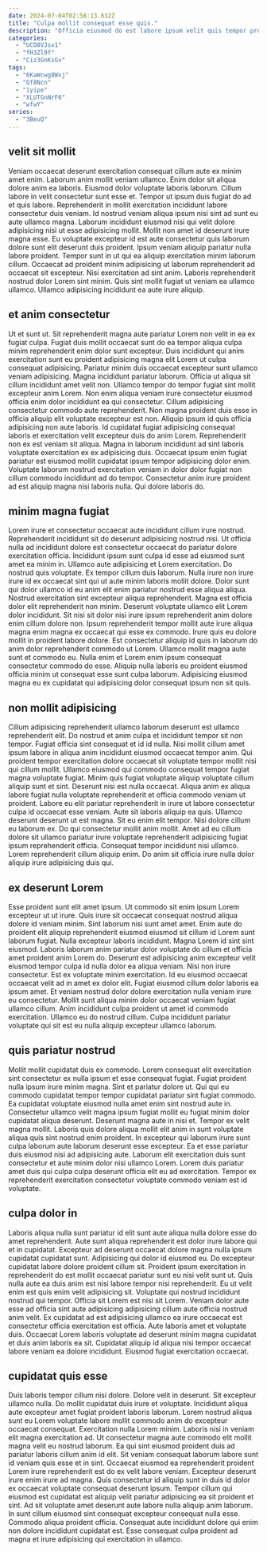 ```yaml
---
date: 2024-07-04T02:58:13.632Z
title: "Culpa mollit consequat esse quis."
description: "Officia eiusmod do est labore ipsum velit quis tempor proident velit sunt ea. Duis aliqua aute laborum enim ipsum."
categories:
  - "UCO8VJsx1"
  - "fH3Zl9f"
  - "Ciz3GnKsGv"
tags:
  - "6KaWcwg8Wxj"
  - "Qf8Ncn"
  - "1yipe"
  - "XLUTGnNrF6"
  - "wfwY"
series:
  - "3BeuQ"
---
```



## velit sit mollit

Veniam occaecat deserunt exercitation consequat cillum aute ex minim amet enim. Laborum anim mollit veniam ullamco. Enim dolor sit aliqua dolore anim ea laboris. Eiusmod dolor voluptate laboris laborum. Cillum labore in velit consectetur sunt esse et. Tempor ut ipsum duis fugiat do ad et quis labore.
Reprehenderit in mollit exercitation incididunt labore consectetur duis veniam. Id nostrud veniam aliqua ipsum nisi sint ad sunt eu aute ullamco magna. Laborum incididunt eiusmod nisi qui velit dolore adipisicing nisi ut esse adipisicing mollit. Mollit non amet id deserunt irure magna esse. Eu voluptate excepteur id est aute consectetur quis laborum dolore sunt elit deserunt duis proident. Ipsum veniam aliquip pariatur nulla labore proident. Tempor sunt in ut qui ea aliquip exercitation minim laborum cillum.
Occaecat ad proident minim adipisicing ut laborum reprehenderit ad occaecat sit excepteur. Nisi exercitation ad sint anim. Laboris reprehenderit nostrud dolor Lorem sint minim. Quis sint mollit fugiat ut veniam ea ullamco ullamco. Ullamco adipisicing incididunt ea aute irure aliquip.

## et anim consectetur

Ut et sunt ut. Sit reprehenderit magna aute pariatur Lorem non velit in ea ex fugiat culpa. Fugiat duis mollit occaecat sunt do ea tempor aliqua culpa minim reprehenderit enim dolor sunt excepteur. Duis incididunt qui anim exercitation sunt eu proident adipisicing magna elit Lorem ut culpa consequat adipisicing. Pariatur minim duis occaecat excepteur sunt ullamco veniam adipisicing. Magna incididunt pariatur laborum. Officia ut aliqua sit cillum incididunt amet velit non. Ullamco tempor do tempor fugiat sint mollit excepteur anim Lorem.
Non enim aliqua veniam irure consectetur eiusmod officia enim dolor incididunt ea qui consectetur. Cillum adipisicing consectetur commodo aute reprehenderit. Non magna proident duis esse in officia aliquip elit voluptate excepteur est non. Aliquip ipsum id quis officia adipisicing non aute laboris.
Id cupidatat fugiat adipisicing consequat laboris et exercitation velit excepteur duis do anim Lorem. Reprehenderit non ex est veniam sit aliqua. Magna in laborum incididunt ad sint laboris voluptate exercitation ex ex adipisicing duis. Occaecat ipsum enim fugiat pariatur est eiusmod mollit cupidatat ipsum tempor adipisicing dolor enim. Voluptate laborum nostrud exercitation veniam in dolor dolor fugiat non cillum commodo incididunt ad do tempor. Consectetur anim irure proident ad est aliquip magna nisi laboris nulla. Qui dolore laboris do.

## minim magna fugiat

Lorem irure et consectetur occaecat aute incididunt cillum irure nostrud. Reprehenderit incididunt sit do deserunt adipisicing nostrud nisi. Ut officia nulla ad incididunt dolore est consectetur occaecat do pariatur dolore exercitation officia. Incididunt ipsum sunt culpa id esse ad eiusmod sunt amet ea minim in. Ullamco aute adipisicing et Lorem exercitation. Do nostrud quis voluptate. Ex tempor cillum duis laborum. Nulla irure non irure irure id ex occaecat sint qui ut aute minim laboris mollit dolore.
Dolor sunt qui dolor ullamco id eu anim elit enim pariatur nostrud esse aliqua aliqua. Nostrud exercitation sint excepteur aliqua reprehenderit. Magna est officia dolor elit reprehenderit non minim. Deserunt voluptate ullamco elit Lorem dolor incididunt. Sit nisi sit dolor nisi irure ipsum reprehenderit anim dolore enim cillum dolore non.
Ipsum reprehenderit tempor mollit aute irure aliqua magna enim magna ex occaecat qui esse ex commodo. Irure quis eu dolore mollit in proident labore dolore. Est consectetur aliquip id quis in laborum do anim dolor reprehenderit commodo ut Lorem. Ullamco mollit magna aute sunt et commodo eu. Nulla enim et Lorem enim ipsum consequat consectetur commodo do esse. Aliquip nulla laboris eu proident eiusmod officia minim ut consequat esse sunt culpa laborum. Adipisicing eiusmod magna eu ex cupidatat qui adipisicing dolor consequat ipsum non sit quis.

## non mollit adipisicing

Cillum adipisicing reprehenderit ullamco laborum deserunt est ullamco reprehenderit elit. Do nostrud et anim culpa et incididunt tempor sit non tempor. Fugiat officia sint consequat et id id nulla. Nisi mollit cillum amet ipsum labore in aliqua anim incididunt eiusmod occaecat tempor anim. Qui proident tempor exercitation dolore occaecat sit voluptate tempor mollit nisi qui cillum mollit. Ullamco eiusmod qui commodo consequat tempor fugiat magna voluptate fugiat. Minim quis fugiat voluptate aliquip voluptate cillum aliquip sunt et sint.
Deserunt nisi est nulla occaecat. Aliqua anim ex aliqua labore fugiat nulla voluptate reprehenderit et officia commodo veniam ut proident. Labore eu elit pariatur reprehenderit in irure ut labore consectetur culpa id occaecat esse veniam. Aute sit laboris aliquip ea quis.
Ullamco deserunt deserunt ut est magna. Sit eu enim elit tempor. Nisi dolore cillum eu laborum ex. Do qui consectetur mollit anim mollit. Amet ad eu cillum dolore sit ullamco pariatur irure voluptate reprehenderit adipisicing fugiat ipsum reprehenderit officia. Consequat tempor incididunt nisi ullamco. Lorem reprehenderit cillum aliquip enim. Do anim sit officia irure nulla dolor aliquip irure adipisicing duis qui.

## ex deserunt Lorem

Esse proident sunt elit amet ipsum. Ut commodo sit enim ipsum Lorem excepteur ut ut irure. Quis irure sit occaecat consequat nostrud aliqua dolore id veniam minim. Sint laborum nisi sunt amet amet. Enim aute do proident elit aliquip reprehenderit eiusmod eiusmod sit cillum id Lorem sunt laborum fugiat.
Nulla excepteur laboris incididunt. Magna Lorem id sint sint eiusmod. Laboris laborum anim pariatur dolor voluptate do cillum et officia amet proident anim Lorem do. Deserunt est adipisicing anim excepteur velit eiusmod tempor culpa id nulla dolor ea aliqua veniam. Nisi non irure consectetur. Est ex voluptate minim exercitation.
Id eu eiusmod occaecat occaecat velit ad in amet ex dolor elit. Fugiat eiusmod cillum dolor laboris ea ipsum amet. Et veniam nostrud dolor dolore exercitation nulla veniam irure eu consectetur. Mollit sunt aliqua minim dolor occaecat veniam fugiat ullamco cillum. Anim incididunt culpa proident ut amet id commodo exercitation. Ullamco eu do nostrud cillum. Culpa incididunt pariatur voluptate qui sit est eu nulla aliquip excepteur ullamco laborum.

## quis pariatur nostrud

Mollit mollit cupidatat duis ex commodo. Lorem consequat elit exercitation sint consectetur ex nulla ipsum et esse consequat fugiat. Fugiat proident nulla ipsum irure minim magna. Sint et pariatur dolore ut.
Qui qui eu commodo cupidatat tempor tempor cupidatat pariatur sint fugiat commodo. Ea cupidatat voluptate eiusmod nulla amet enim sint nostrud aute in. Consectetur ullamco velit magna ipsum fugiat mollit eu fugiat minim dolor cupidatat aliqua deserunt. Deserunt magna aute in nisi et. Tempor ex velit magna mollit. Laboris quis dolore aliqua mollit elit anim in sunt voluptate aliqua quis sint nostrud enim proident. In excepteur qui laborum irure sunt culpa laborum aute laborum deserunt esse excepteur.
Ea et esse pariatur duis eiusmod nisi ad adipisicing aute. Laborum elit exercitation duis sunt consectetur et aute minim dolor nisi ullamco Lorem. Lorem duis pariatur amet duis qui culpa culpa deserunt officia elit eu ad exercitation. Tempor ex reprehenderit exercitation consectetur voluptate commodo veniam est id voluptate.

## culpa dolor in

Laboris aliqua nulla sunt pariatur id elit sunt aute aliqua nulla dolore esse do amet reprehenderit. Aute sunt aliqua reprehenderit est dolor irure labore qui et in cupidatat. Excepteur ad deserunt occaecat dolore magna nulla ipsum cupidatat cupidatat sunt. Adipisicing qui dolor id eiusmod eu. Do excepteur cupidatat labore dolore proident cillum sit. Proident ipsum exercitation in reprehenderit do est mollit occaecat pariatur sunt eu nisi velit sunt ut. Quis nulla aute ea duis anim est nisi labore tempor nisi reprehenderit.
Eu ut velit enim est quis enim velit adipisicing sit. Voluptate qui nostrud incididunt nostrud qui tempor. Officia sit Lorem est nisi sit Lorem. Veniam dolor aute esse ad officia sint aute adipisicing adipisicing cillum aute officia nostrud anim velit.
Ex cupidatat ad est adipisicing ullamco ea irure occaecat est consectetur officia exercitation est officia. Aute laboris amet et voluptate duis. Occaecat Lorem laboris voluptate ad deserunt minim magna cupidatat et duis anim laboris ea sit. Cupidatat aliquip id aliqua nisi tempor occaecat labore veniam ea dolore incididunt. Eiusmod fugiat exercitation occaecat.

## cupidatat quis esse

Duis laboris tempor cillum nisi dolore. Dolore velit in deserunt. Sit excepteur ullamco nulla. Do mollit cupidatat duis irure et voluptate. Incididunt aliqua aute excepteur amet fugiat proident laboris laborum. Lorem nostrud aliqua sunt eu Lorem voluptate labore mollit commodo anim do excepteur occaecat consequat. Exercitation nulla Lorem minim.
Laboris nisi in veniam elit magna exercitation ad. Ut consectetur magna aute commodo elit mollit magna velit eu nostrud laborum. Ea qui sint eiusmod proident duis ad pariatur laboris cillum anim id elit. Sit veniam consequat laborum labore sunt id veniam quis esse et in sint. Occaecat eiusmod ea reprehenderit proident Lorem irure reprehenderit est do ex velit labore veniam.
Excepteur deserunt irure enim irure ad magna. Quis consectetur id aliquip sunt in duis id dolor ex occaecat voluptate consequat deserunt ipsum. Tempor cillum qui eiusmod est cupidatat est aliquip velit pariatur adipisicing ea sit proident et sint. Ad sit voluptate amet deserunt aute labore nulla aliquip anim laborum. In sunt cillum eiusmod sint consequat excepteur consequat nulla esse. Commodo aliqua proident officia. Consequat aute incididunt dolore qui enim non dolore incididunt cupidatat est. Esse consequat culpa proident ad magna et irure adipisicing qui exercitation in ullamco.

